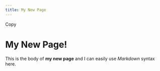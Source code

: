```yaml
---
title: My New Page
---
```

Copy
# My New Page!

This is the body of **my new page** and I can easily use _Markdown_ syntax here.
